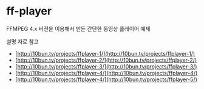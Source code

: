 # ff-player

FFMPEG 4.x 버전을 이용해서 만든 간단한 동영상 플레이어 예제

설명 자료 참고
* [http://10bun.tv/projects/ffplayer-1/](http://10bun.tv/projects/ffplayer-1/)
* [http://10bun.tv/projects/ffplayer-2/](http://10bun.tv/projects/ffplayer-2/)
* [http://10bun.tv/projects/ffplayer-3/](http://10bun.tv/projects/ffplayer-3/)
* [http://10bun.tv/projects/ffplayer-4/](http://10bun.tv/projects/ffplayer-4/)
* [http://10bun.tv/projects/ffplayer-4/](http://10bun.tv/projects/ffplayer-5/)
